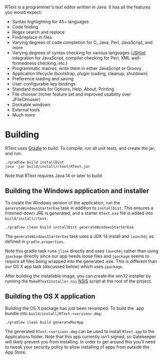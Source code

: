 RText is a programmer's text editor written in Java.  It has all the features
you would expect:

* Syntax highlighting for 45+ languages
* Code folding
* Regex search and replace
* Find/replace in files
* Varying degrees of code completion for C, Java, Perl, JavaScript, and more
* Varying degrees of syntax checking for various languages ([JSHint](http://jshint.com/)
  integration for JavaScript, compiler checking for Perl, XML well-formedness checking, etc.)
* Programmatic macros, write them in either JavaScript or Groovy
* Application lifecycle (bootstrap, plugin loading, cleanup, shutdown)
* Preference loading and saving
* User-configurable key bindings
* Standard modals for Options, Help, About, Printing
* File chooser (richer feature set and improved usability over JFileChooser)
* Dockable windows
* External tools
* Much more

# Building

RText uses [Gradle](http://gradle.org/) to build.  To compile, run
all unit tests, and create the jar, and run:

    ./gradlew build installDist
    java -jar build/install/rtext/RText.jar

Note that RText requires Java 14 or later to build.

## Building the Windows application and installer

To create the Windows version of the application, run the `generateWindowsStarterExe`
task in addition to `installDist`.  This ensures a trimmed-down JRE is generated,
and a starter `RText.exe` file is added into `build/install/rtext`:

    ./gradlew clean build installDist generateWindowsStarterExe

The `generateWindowsStarterExe` task uses a JDK 14 install and `launch4j` as defined in
`gradle.properties`.

Note this gradle task runs `jlink` directly and uses `launch4j` rather than using
`jpackage` directly since our app needs loose files and `jpackage` seems to require
all files being wrapped into the generated .exe.  This is different than our OS X
app task (discussed below) which uses `jpackage`.

After building the installable image, you can create the win32 installer by
running the `MakeRTextInstaller.nsi` [NSIS](http://nsis.sourceforge.net/Main_Page)
script at the root of the project.

## Building the OS X application

Building the OS X package has just been revamped.  To build the .app bundle into
`build/install/RText-<version>.dmg`:

    ./gradlew clean build generateMacApp

The generated `RText-<version>.dmg` can be used to install `RText.app` to the Applications
folder.  Note that this app currently isn't signed, so Gatekeeper will likely prevent
you from installing.  In order to get around this you'll need to tweak your security
policy to allow installing of apps from outside the App Store.
